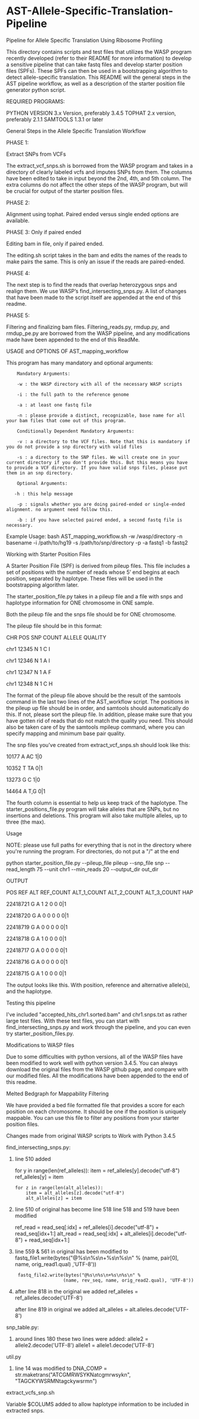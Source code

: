# AST-Allele-Specific-Translation-Pipeline


Pipeline for Allele Specific Translation Using Ribosome Profiling


This directory contains scripts and test files that utilizes the WASP program recently developed (refer to their README for more information) to develop a sensitive pipeline that can take fastq files and develop starter position files (SPFs). These SPFs can then be used in a bootstrapping algorithm to detect allele-specific translation. This README will the general steps in the AST pipeline workflow, as well as a description of the starter position file generator python script.

REQUIRED PROGRAMS:

PYTHON VERSION 3.x Version, preferably 3.4.5
TOPHAT 2.x version, preferably 2.1.1
SAMTOOLS 1.3.1 or later



General Steps in the Allele Specific Translation Workflow 

PHASE 1: 

Extract SNPs from VCFs

The extract_vcf_snps.sh is borrowed from the WASP program and takes in a directory of clearly labeled vcfs and imputes SNPs from them. The columns have been edited to take in input beyond the 2nd, 4th, and 5th column. The extra columns do not affect the other steps of the WASP program, but will be crucial for output of the starter position files. 


PHASE 2: 

Alignment using tophat. Paired ended versus single ended options are available.

PHASE 3: Only if paired ended

Editing bam in file, only if paired ended.

The editing.sh script takes in the bam and edits the names of the reads to make pairs the same. This is only an issue if the reads are paired-ended. 

PHASE 4:

The next step is to find the reads that overlap heterozygous snps and realign them. We use WASP’s find_intersecting_snps.py. A list of changes that have been made to the script itself are appended at the end of this readme. 

PHASE 5:

Filtering and finalizing bam files. Filtering_reads.py, rmdup.py, and rmdup_pe.py are borrowed from the WASP pipeline, and any modifications made have been appended to the end of this ReadMe.  


USAGE and OPTIONS OF AST_mapping_workflow

This program has many mandatory and optional arguments:
      
        Mandatory Arguments:

        -w : the WASP directory with all of the necessary WASP scripts
        
        -i : the full path to the reference genome

        -a : at least one fastq file 

        -n : please provide a distinct, recognizable, base name for all your bam files that come out of this program.

        Conditionally Dependent Mandatory Arguments:

        -v : a directory to the VCF files. Note that this is mandatory if you do not provide a snp directory with valid files

        -s : a directory to the SNP files. We will create one in your current directory if you don't provide this. But this means you have to provide a VCF directory. If you have valid snps files, please put them in an snp directory. 

        Optional Arguments:
        
       -h : this help message

        -p : signals whether you are doing paired-ended or single-ended alignment. no argument need follow this.

        -b : if you have selected paired ended, a second fastq file is necessary.
        

Example Usage:
bash AST_mapping_workflow.sh -w /wasp/directory -n basename -i /path/to/hg19 -s /path/to/snp/directory -p -a fastq1 -b fastq2


Working with Starter Position Files 

A Starter Position File (SPF) is derived from pileup files. This file includes a set of positions with the number of reads whose 5’ end begins at each position, separated by haplotype. These files will be used in the bootstrapping algorithm later. 

The starter_position_file.py takes in a pileup file and a file with snps and haplotype information for ONE chromosome in ONE sample.
 
Both the pileup file and the snps file should be for ONE chromosome. 

The pileup file should be in this format:

CHR	POS	SNP	COUNT	ALLELE	QUALITY

chr1	12345	N	1	C	I

chr1	12346	N	1	A	I

chr1	12347	N	1	A	F

chr1	12348	N	1	C	H


The format of the pileup file above should be the result of the samtools command in the last two lines of the AST_workflow script. The positions in the pileup up file should be in order, and samtools should automatically do this. If not, please sort the pileup file. In addition, please make sure that you have gotten rid of reads that do not match the quality you need. This should also be taken care of by the samtools mpileup command, where you can specify mapping and minimum base pair quality. 

The snp files you’ve created from extract_vcf_snps.sh should look like this:

10177	A	AC	1|0

10352	T	TA	0|1

13273	G	C	1|0

14464	A	T,G	0|1


The fourth column is essential to help us keep track of the haplotype. The starter_positions_file.py program will take alleles that are SNPs, but no insertions and deletions. This program will also take multiple alleles, up to three (the max). 

Usage

NOTE: please use full paths for everything that is not in the directory where you're running the program. For directories, do not put a "/" at the end

python starter_position_file.py --pileup_file pileup --snp_file snp --read_length 75 --unit chr1 --min_reads 20 --output_dir out_dir

OUTPUT

POS	REF	ALT	REF_COUNT	ALT_1_COUNT	ALT_2_COUNT	ALT_3_COUNT	HAP

22418721	G	A	1	2	0	0	0|1

22418720	G	A	0	0	0	0	0|1

22418719	G	A	0	0	0	0	0|1

22418718	G	A	1	0	0	0	0|1

22418717	G	A	0	0	0	0	0|1

22418716	G	A	0	0	0	0	0|1

22418715	G	A	1	0	0	0	0|1


The output looks like this. With position, reference and alternative allele(s), and the haplotype. 

Testing this pipeline

I've included "accepted_hits_chr1.sorted.bam" and chr1.snps.txt as rather large test files. With these test files, you can start with find_intersecting_snps.py and work through the pipeline, and you can even try starter_position_files.py.

Modifications to WASP files

Due to some difficulties with python versions, all of the WASP files have been modified to work well with python version 3.4.5. You can always download the original files from the WASP github page, and compare with our modified files. All the modifications have been appended to the end of this readme.

Melted Bedgraph for Mappability Filtering

We have provided a bed file formatted file that provides a score for each position on each chromosome. It should be one if the position is uniquely mappable. You can use this file to filter any positions from your starter position files. 

Changes made from original WASP scripts to Work with Python 3.4.5

find_intersecting_snps.py:

1.	line 510 added
	
	for y in range(len(ref_alleles)):
        	item = ref_alleles[y].decode("utf-8")
        	ref_alleles[y] = item

    	for z in range(len(alt_alleles)):
        	item = alt_alleles[z].decode("utf-8")
        	alt_alleles[z] = item

	
2.	line 510 of original has become line 518
	line 518 and 519 have been modified

	 ref_read = read_seq[:idx] + ref_alleles[i].decode("utf-8") + read_seq[idx+1:]
   	 alt_read = read_seq[:idx] + alt_alleles[i].decode("utf-8") + read_seq[idx+1:]

3. 	line 559 & 561 in original has been modified to
	fastq_file1.write(bytes("@%s\n%s\n+%s\n%s\n" %
                          (name, pair[0], name, orig_read1.qual) ,'UTF-8'))


       	 fastq_file2.write(bytes("@%s\n%s\n+%s\n%s\n" %
                          (name, rev_seq, name, orig_read2.qual), 'UTF-8'))

4. 	after line 818 in the original we added
	ref_alleles = ref_alleles.decode('UTF-8')
	
	after line 819 in original we added
	alt_alleles = alt.alleles.decode('UTF-8')


snp_table.py:

1. 	around lines 180 these two lines were added:
	allele2 = allele2.decode('UTF-8')
       	 allele1 = allele1.decode('UTF-8')


util.py

1. 	line 14 was modified to
	DNA_COMP = str.maketrans("ATCGMRWSYKNatcgmrwsykn",
                                    "TAGCKYWSRMNtagckywsrmn")

extract_vcfs_snp.sh

Variable $COLUMS added to allow haplotype information to be included in extracted snps. 

